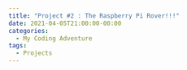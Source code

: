 ```yaml
---
title: "Project #2 : The Raspberry Pi Rover!!!"
date: 2021-04-05T21:00:00-00:00
categories:
  - My Coding Adventure
tags:
  - Projects
---
```


